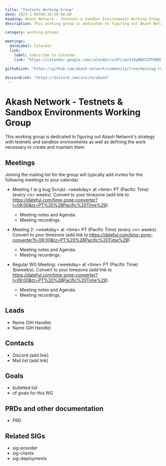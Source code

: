 ```yaml
---
title: "Testnets Working Group"
date: 2023-1-09T00:19:20-08:00
heading: Akash Network - Testnets & Sandbox Environments Working Group
description: This working group is dedicated to figuring out Akash Network's strategy with testnets and sandbox environments as well as defining the work necessary to create and maintain them

category: working-groups

meetings:
  dateLabel: Calendar
  link:
    label: Subscribe to Calendar
    link: "https://calendar.google.com/calendar/u/0?cid=Y18yNWU1ZTM3NDhlNGM0YWI3YTU1ZjQxZmJjNWViZWJjYzBhMDNiNDBmYjAyODc4NWYxNDE1OWJmYWViZWExMmUyQGdyb3VwLmNhbGVuZGFyLmdvb2dsZS5jb20"

githubLink: "https://github.com/akash-network/community/tree/main/wg-testnet-sandbox"

discordLink: "https://discord.com/invite/akash"
---
```


# Akash Network - Testnets & Sandbox Environments Working Group

This working group is dedicated to figuring out Akash Network's strategy with testnets and sandbox environments as well as defining the work necessary to create and maintain them

## Meetings

Joining the mailing list for the group will typically add invites for the following meetings to your calendar.

- Meeting 1 (e.g bug Scrub): \<weekday\> at \<time\> PT (Pacific Time) (every \<n\> weeks). Convert to your timezone (add link to https://dateful.com/time-zone-converter?t=09:00&tz=PT%20%28Pacific%20Time%29).

  - Meeting notes and Agenda.
  - Meeting recordings.

- Meeting 2: \<weekday\> at \<time\> PT (Pacific Time) (every \<n\> weeks). Convert to your timezone (add link to https://dateful.com/time-zone-converter?t=09:00&tz=PT%20%28Pacific%20Time%29).

  - Meeting notes and Agenda.
  - Meeting recordings.

- Regular WG Meeting: \<weekday\> at \<time\> PT (Pacific Time) (biweekly). Convert to your timezone (add link to https://dateful.com/time-zone-converter?t=09:00&tz=PT%20%28Pacific%20Time%29).

  - Meeting notes and Agenda.
  - Meeting recordings.

## Leads

- Name (GH Handle)
- Name (GH Handle)

## Contacts

- Discord (add link)
- Mail list (add link)

## Goals

- bulletted list
- of goals for this WG

## PRDs and other documentation

- PRD

## Related SIGs

- sig-provider
- sig-clients
- sig-deployments

